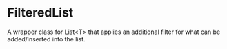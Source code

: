 # FilteredList
A wrapper class for List&lt;T> that applies an additional filter for what can be added/inserted into the list.

